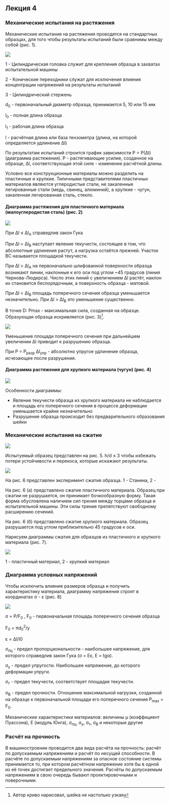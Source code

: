 ## Лекция 4

### Механические испытания на растяжения

Механические испытания на растяжения проводятся на стандартных образцах, для того чтобы результаты испытаний были сравнимы между собой (рис. 1).

<img src=source-figures/lect4-fig1.png>

1 - Цилиндрическая головка служит для крепления образца в захватах испытательной машины

2 - Конические переходники служат для исключения влияния концентрации напряжений на результаты испытаний

3 - Цилиндрический стержень

d<sub>0</sub> - первоначальный диаметр образца, принимается 5, 10 или 15 мм

l<sub>0</sub> - полная длина образца

l<sub>1</sub> - рабочая длина образца

l - расчётная длина или база тензометра (длина, на которой определяется удлинение <a>&Delta;</a>l)

По результатам испытаний строится график зависимости P = P(<a>&Delta;</a>l) (диаграмма растяжения). P - растягивающие усилие, созданное на образце, <a>&Delta;</a>l, соответствующая этой силе - изменение расчётной длины.


Условно все конструкционные материалы можно разделить на пластичные и хрупкие. Типичными представителями пластичных материалов являются углеродистые стали, не закаленные легированные стали (медь, свинец, алюминий), а хрупкие - чугун, закаленная легированная сталь, стекло.

#### Диаграмма растяжения для пластичного материала (малоуглеродистая сталь) (рис. 2)

<img src=source-figures/lect4-fig2.png>

При <a>&Delta;l &le; &Delta;</a>l<sub>A</sub> справедлив закон Гука

При <a>&Delta;</a>l = <a>&Delta;</a>l<sub>B</sub> наступает явление текучести, состоящее в том, что абсолютные удлинения растут, а нагрузка остаётся прежней. Участок BC называется площадкой текучести.

При <a>&Delta;</a>l > <a>&Delta;</a>l<sub>A</sub> на первоначально шлифованной поверхности образца возникают линии, наклонные к его оси под углом ~45 градусов (линия Чернова-Людерса). Число этих линий с увеличением <a>&Delta;</a>l растёт, наклон их становится беспорядочным, а поверхность образца - матовой.

При <a>&Delta;</a>l < <a>&Delta;</a>l<sub>B</sub> площадь поперечного сечения образца уменьшается незначительно. При <a>&Delta;</a>l > <a>&Delta;</a>l<sub>B</sub> это уменьшение существенно.

В точке D: Pmax - максимальная сила, созданная на образце. Образующая образца искривляется (рис. 3)[^1].

<img src=source-figures/lect4-fig3.png>

Уменьшение площади поперечного сечения при дальнейшем увеличении <a>&Delta;</a>l приводит к разрушению образца.

При P = P<sub>разр</sub> <a>&Delta;</a>l<sub>упр</sub> - абсолютно упругое удлинение образца, исчезающее после разрушения.

#### Диаграмма растяжения для хрупкого материала (чугун) (рис. 4)

<img src=source-figures/lect4-fig4.png>

Особенности диаграммы:

- Явление текучести образца из хрупкого материала не наблюдается и площадь его поперечного сечения в процессе деформации уменьшается крайне незначительно
- Разрушение образца происходит без предварительного образования шейки

### Механические испытания на сжатие

<img src=source-figures/lect4-fig5.png>

Испытуемый образец представлен на рис. 5. h/d <a>&le;</a> 3 чтобы избежать потери устойчивости и перекоса, которые искажают результаты.

<img src=source-figures/lect4-fig6.png>

На рис. 6 представлен эксперимент сжатия образца. 1 - Станина, 2 -

На рис. 6 (а) представлено сжатие пластичного материала. Образец при сжатии не разрушается, он принимает бочкообразную форму. Такая форма обусловлена наличием сил трения между торцами образца и испытательной машины. Эти силы трения препятствуют свободному расширению сечений.

На рис. 6 (б) представлено сжатие хрупкого материала. Образец разрушается под углом приблизительно 45 градусов к оси.

Нарисуем диаграммы сжатия для образцов из пластичного и хрупкого материала (рис. 7).

<img src=source-figures/lect4-fig7.png>

1 - пластичный материал, 2 - хрупкий материал

### Диаграмма условных напряжений

Чтобы исключить влияние размеров образца и получить характеристику материала, диаграмму напряжения строят в координатах <a>&sigma;</a> - ε (рис. 8)

<img src=source-figures/lect4-fig8.png>

<a>&sigma;</a> = P/F<sub>0</sub> , F<sub>0</sub> - первоначальная площадь поперечного сечения образца

F<sub>0</sub> = <a>&pi;</a>d<sub>0</sub><sup>2</sup>/y

ε = <a>&Delta;</a>l/l0

σ<sub>пц</sub> - предел пропорциональности - наибольшее напряжение, для которого справедлив закон Гука (<a>&sigma;</a> = E<a>&epsilon;</a>, E = tg<a>&alpha;</a>).

<a>&sigma;</a><sub>у</sub> - предел упругости. Наибольшее напряжение, до которого деформации упруги.

<a>&sigma;</a><sub>т</sub> - предел текучести, соответствует площадке текучести.

<a>&sigma;</a><sub>B</sub> - предел прочности. Отношение максимальной нагрузки, созданной на образце к первоначальной площади его поперечного сечения P<sub>max</sub> = F<sub>0</sub>.


Механические характеристики материалов: величины <a>&mu;</a> (коэффициент Пуассона), E (модуль Юнга), <a>&sigma;</a><sub>пц</sub>, <a>&sigma;</a><sub>у</sub>, <a>&sigma;</a><sub>т</sub>, <a>&sigma;</a><sub>B</sub> и некоторые другие

### Расчёт на прочность

В машиностроении проводится два вида расчёта на прочность: расчёт по допускаемым напряжениям и расчёт по несущей способности. В расчёте по допускаемым напряжениям за опасное состояние системы принимается то, при котором расчётном напряжение хотя бы в одной из её точек достигает предельного значения. Расчёты по допускаемым напряжениям в свою очередь бывают проектировочными и поверочными.

[^1]: Автор криво нарисовал, шейка не настолько узкая
